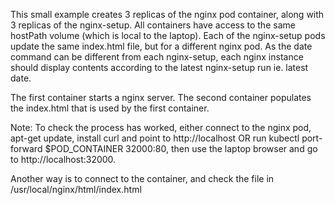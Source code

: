 This small example creates 3 replicas of the nginx pod container, along with 3 replicas of the nginx-setup. All containers have access to the same hostPath volume (which is local to the laptop). Each of the nginx-setup pods update the same index.html file, but for a different nginx pod. As the date command can be different from each nginx-setup, each nginx instance should display contents according to the latest nginx-setup run ie. latest date.

The first container starts a nginx server. The second container populates the index.html that is used by the first container.

Note: To check the process has worked, either connect to the nginx pod, apt-get update, install curl and point to http://localhost OR run kubectl port-forward $POD_CONTAINER 32000:80, then use the laptop browser and go to http://localhost:32000. 

Another way is to connect to the container, and check the file in /usr/local/nginx/html/index.html

